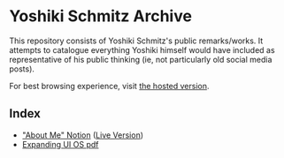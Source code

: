 # Yoshiki Schmitz Archive

This repository consists of Yoshiki Schmitz's public remarks/works. It attempts to catalogue everything Yoshiki himself would have included as representative of his public thinking (ie, not particularly old social media posts).

For best browsing experience, visit [the hosted version](https://yoshikischmitz-archive.github.io/archive/).

## Index

- ["About Me" Notion](about-me-notion-html/About%20Me%20f1cfef8487564cbe993677195b44dc8a.html) ([Live Version](https://www.notion.so/About-Me-7543563c194748f4a500d2c164bd3057))
- [Expanding UI OS pdf](expanding-ui-os/Expanding%20UI%20OS.pdf)
